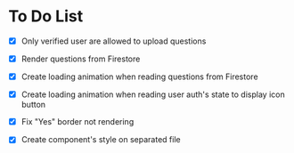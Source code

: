 # To Do List

- [x] Only verified user are allowed to upload questions

- [x] Render questions from Firestore
- [x] Create loading animation when reading questions from Firestore

- [x] Create loading animation when reading user auth's state to display icon button
- [x] Fix "Yes" border not rendering

- [x] Create component's style on separated file
